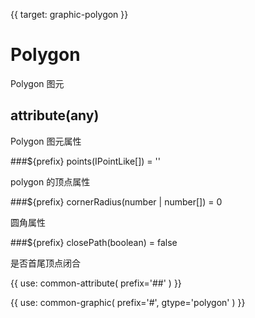 {{ target: graphic-polygon }}

# Polygon

Polygon 图元

## attribute(any)

Polygon 图元属性

###${prefix} points(IPointLike[]) = ''

polygon 的顶点属性

###${prefix} cornerRadius(number | number[]) = 0

圆角属性

###${prefix} closePath(boolean) = false

是否首尾顶点闭合

{{ use: common-attribute(
  prefix='##'
) }}

{{ use: common-graphic(
  prefix='#',
  gtype='polygon'
) }}
